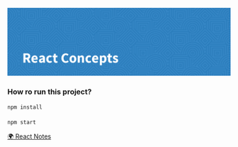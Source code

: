 ![React Concepts](./public/banner.png)

### How ro run this project?

```bash
npm install

npm start
```

[🌍 React Notes](https://www.notion.so/gopibabus/React-js-4d1e661ab8b84caab23f597af60d6865)
